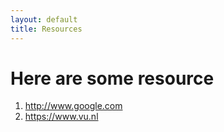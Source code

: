 ```yaml
---
layout: default
title: Resources
---
```


# Here are some resource

1. http://www.google.com
2. https://www.vu.nl
